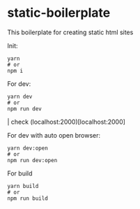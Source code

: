 # static-boilerplate

This boilerplate for creating static html sites

Init:
```
yarn
# or
npm i
```

For dev:

```
yarn dev
# or
npm run dev
```

| check (localhost:2000)[localhost:2000]

For dev with auto open browser:

```
yarn dev:open
# or
npm run dev:open
```

For build

```
yarn build
# or
npm run build
```
